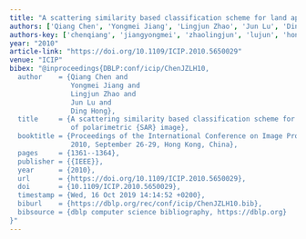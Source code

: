 ```yaml
---
title: "A scattering similarity based classification scheme for land applications of polarimetric SAR image"
authors: ['Qiang Chen', 'Yongmei Jiang', 'Lingjun Zhao', 'Jun Lu', 'Ding Hong']
authors-key: ['chenqiang', 'jiangyongmei', 'zhaolingjun', 'lujun', 'hongding']
year: "2010"
article-link: "https://doi.org/10.1109/ICIP.2010.5650029"
venue: "ICIP"
bibex: "@inproceedings{DBLP:conf/icip/ChenJZLH10,
  author    = {Qiang Chen and
               Yongmei Jiang and
               Lingjun Zhao and
               Jun Lu and
               Ding Hong},
  title     = {A scattering similarity based classification scheme for land applications
               of polarimetric {SAR} image},
  booktitle = {Proceedings of the International Conference on Image Processing, {ICIP}
               2010, September 26-29, Hong Kong, China},
  pages     = {1361--1364},
  publisher = {{IEEE}},
  year      = {2010},
  url       = {https://doi.org/10.1109/ICIP.2010.5650029},
  doi       = {10.1109/ICIP.2010.5650029},
  timestamp = {Wed, 16 Oct 2019 14:14:52 +0200},
  biburl    = {https://dblp.org/rec/conf/icip/ChenJZLH10.bib},
  bibsource = {dblp computer science bibliography, https://dblp.org}
}"
---
```

